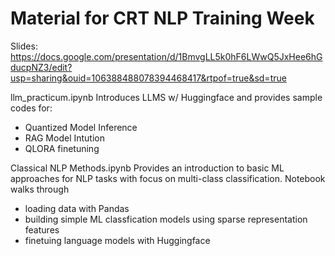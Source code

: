 # Material for CRT NLP Training Week

Slides: https://docs.google.com/presentation/d/1BmvgLL5k0hF6LWwQ5JxHee6hGducpNZ3/edit?usp=sharing&ouid=106388488078394468417&rtpof=true&sd=true 

llm_practicum.ipynb
Introduces LLMS w/ Huggingface and provides sample codes for:
- Quantized Model Inference
- RAG Model Intution
- QLORA finetuning


Classical NLP Methods.ipynb
Provides an introduction to basic ML approaches for NLP tasks with focus on multi-class classification. Notebook walks through
- loading data with Pandas
- building simple ML classfication models using sparse representation features
- finetuing language models with Huggingface
